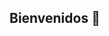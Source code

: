 ## Bienvenidos 👋

<!--
**Hacking-Live/Hacking-Live** is a ✨ _special_ ✨ repository because its `README.md` (this file) appears on your GitHub profile.

Here are some ideas to get you started:

- 🔭 I’m currently working on Pentesting
- 🌱 I’m currently learning Java
- 👯 I’m looking to collaborate with small and large medium-sized companies to help improve their cybersecurity
- 🤔 I’m looking for help with Malware analysis
- 💬 Ask me about Pentesting
![16280772](https://github.com/user-attachments/assets/5b6e16dc-ab0e-443c-9f2a-7c41c9a19a73)

- 📫 How to reach me: Hacking Live Oficial on Instragram
- 😄 Pronouns: Hacking Live, Hacking en Vivo
- ⚡ Fun fact: We are a group of engineers with experience in different areas.
-->

